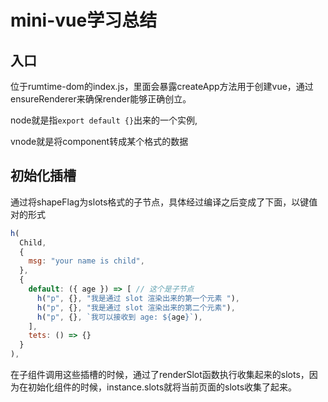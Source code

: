# mini-vue学习总结

## 入口

位于rumtime-dom的index.js，里面会暴露createApp方法用于创建vue，通过ensureRenderer来确保render能够正确创立。

node就是指`export default {}`出来的一个实例,

vnode就是将component转成某个格式的数据

## 初始化插槽

通过将shapeFlag为slots格式的子节点，具体经过编译之后变成了下面，以键值对的形式

```js
h(
  Child,
  {
    msg: "your name is child",
  },
  {
    default: ({ age }) => [ // 这个是子节点
      h("p", {}, "我是通过 slot 渲染出来的第一个元素 "),
      h("p", {}, "我是通过 slot 渲染出来的第二个元素"),
      h("p", {}, `我可以接收到 age: ${age}`),
    ],
    tets: () => {}
  }
),
```
在子组件调用这些插槽的时候，通过了renderSlot函数执行收集起来的slots，因为在初始化组件的时候，instance.slots就将当前页面的slots收集了起来。
